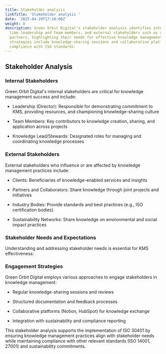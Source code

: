 ```yaml
---
title: Stakeholder analysis
linkTitle: 'Stakeholder analysis '
date: '2025-04-29T17:10:00Z'
weight: 0
description: Green Orbit Digital's stakeholder analysis identifies internal stakeholders
  like leadership and team members, and external stakeholders such as clients and
  partners, highlighting their needs for effective knowledge management. Engagement
  strategies include knowledge-sharing sessions and collaborative platforms, supporting
  compliance with ISO standards.
---
```



## Stakeholder Analysis

### Internal Stakeholders

Green Orbit Digital's internal stakeholders are critical for knowledge management success and include:

- Leadership (Director): Responsible for demonstrating commitment to KMS, providing resources, and championing knowledge-sharing culture

- Team Members: Key contributors to knowledge creation, sharing, and application across projects

- Knowledge Lead/Stewards: Designated roles for managing and coordinating knowledge processes

### External Stakeholders

External stakeholders who influence or are affected by knowledge management practices include:

- Clients: Beneficiaries of knowledge-enabled services and insights

- Partners and Collaborators: Share knowledge through joint projects and initiatives

- Industry Bodies: Provide standards and best practices (e.g., ISO certification bodies)

- Sustainability Networks: Share knowledge on environmental and social impact practices

### Stakeholder Needs and Expectations

Understanding and addressing stakeholder needs is essential for KMS effectiveness:

<!-- Unsupported block type: table -->

### Engagement Strategies

Green Orbit Digital employs various approaches to engage stakeholders in knowledge management:

- Regular knowledge-sharing sessions and reviews

- Structured documentation and feedback processes

- Collaborative platforms (Notion, HubSpot) for knowledge exchange

- Integration with sustainability and compliance reporting

This stakeholder analysis supports the implementation of ISO 30401 by ensuring knowledge management practices align with stakeholder needs while maintaining compliance with other relevant standards (ISO 14001, 27001) and sustainability commitments.